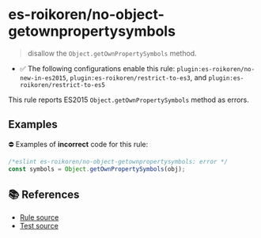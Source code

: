 # es-roikoren/no-object-getownpropertysymbols
> disallow the `Object.getOwnPropertySymbols` method.

- ✅ The following configurations enable this rule: `plugin:es-roikoren/no-new-in-es2015`, `plugin:es-roikoren/restrict-to-es3`, and `plugin:es-roikoren/restrict-to-es5`

This rule reports ES2015 `Object.getOwnPropertySymbols` method as errors.

## Examples

⛔ Examples of **incorrect** code for this rule:

```js
/*eslint es-roikoren/no-object-getownpropertysymbols: error */
const symbols = Object.getOwnPropertySymbols(obj);
```

## 📚 References

- [Rule source](https://github.com/roikoren755/eslint-plugin-es/blob/v0.0.4/src/rules/no-object-getownpropertysymbols.ts)
- [Test source](https://github.com/roikoren755/eslint-plugin-es/blob/v0.0.4/tests/src/rules/no-object-getownpropertysymbols.ts)
